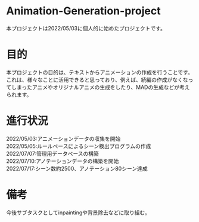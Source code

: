 # Animation-Generation-project
本プロジェクトは2022/05/03に個人的に始めたプロジェクトです。
# 目的
本プロジェクトの目的は、テキストからアニメーションの作成を行うことです。
これは、様々なことに活用できると思っており、例えば、続編の作成がなくなってしまったアニメやオリジナルアニメの生成をしたり、MADの生成などが考えられます。



# 進行状況
2022/05/03:アニメーションデータの収集を開始\
2022/05/05:ルールベースによるシーン検出プログラムの作成\
2022/07/07:管理用データベースの構築\
2022/07/10:アノテーションデータの構築を開始\
2022/07/17:シーン数約2500、アノテーション80シーン達成
# 備考
今後サブタスクとしてinpaintingや背景除去などに取り組む。
